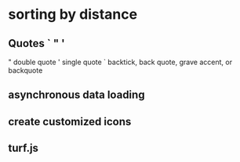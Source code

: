 # sorting by distance

## Quotes ` " '

" double quote
' single quote
` backtick, back quote, grave accent, or backquote

## asynchronous data loading

## create customized icons

## turf.js
